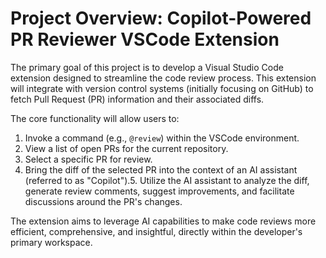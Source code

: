 # Project Overview: Copilot-Powered PR Reviewer VSCode Extension

The primary goal of this project is to develop a Visual Studio Code extension designed to streamline the code review process. This extension will integrate with version control systems (initially focusing on GitHub) to fetch Pull Request (PR) information and their associated diffs.

The core functionality will allow users to:
1.  Invoke a command (e.g., `@review`) within the VSCode environment.
2.  View a list of open PRs for the current repository.
3.  Select a specific PR for review.
4.  Bring the diff of the selected PR into the context of an AI assistant (referred to as "Copilot").5.  Utilize the AI assistant to analyze the diff, generate review comments, suggest improvements, and facilitate discussions around the PR's changes.

The extension aims to leverage AI capabilities to make code reviews more efficient, comprehensive, and insightful, directly within the developer's primary workspace.
